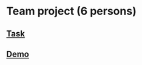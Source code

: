 # Team project (6 persons)
## [Task](https://github.com/rolling-scopes-school/tasks/blob/master/tasks/codejam-culture-portal.md)
## [Demo](https://mystifying-mayer-7c7388.netlify.com/)
